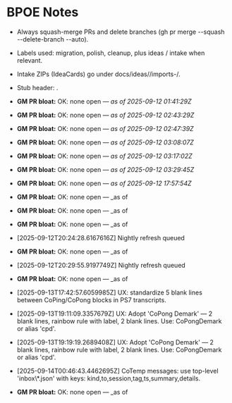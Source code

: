 <!-- status: stub; target: 150+ words -->
<!-- status: stub; target: 150+ words -->
# BPOE Notes

- Always squash-merge PRs and delete branches (gh pr merge --squash --delete-branch --auto).
- Labels used: migration, polish, cleanup, plus ideas / intake when relevant.
- Intake ZIPs (IdeaCards) go under docs/ideas/<YYYY-MM-DD>/imports-<HHmmss>/.
- Stub header: <!-- status: stub; target: 150+ words -->.





- **GM PR bloat:** OK: none open — _as of 2025-09-12 01:41:29Z_



- **GM PR bloat:** OK: none open — _as of 2025-09-12 02:43:29Z_


- **GM PR bloat:** OK: none open — _as of 2025-09-12 02:47:39Z_


- **GM PR bloat:** OK: none open — _as of 2025-09-12 03:08:07Z_


- **GM PR bloat:** OK: none open — _as of 2025-09-12 03:17:02Z_


- **GM PR bloat:** OK: none open — _as of 2025-09-12 03:29:45Z_


- **GM PR bloat:** OK: none open — _as of 2025-09-12 17:57:54Z_


- **GM PR bloat:** OK: none open — _as of 


- **GM PR bloat:** OK: none open — _as of 


- **GM PR bloat:** OK: none open — _as of 
- [2025-09-12T20:24:28.6167616Z] Nightly refresh queued


- **GM PR bloat:** OK: none open — _as of 
- [2025-09-12T20:29:55.9197749Z] Nightly refresh queued


- **GM PR bloat:** OK: none open — _as of 
- [2025-09-13T17:42:57.6059985Z] UX: standardize 5 blank lines between CoPing/CoPong blocks in PS7 transcripts.
- [2025-09-13T19:11:09.3357679Z] UX: Adopt 'CoPong Demark' — 2 blank lines, rainbow rule with label, 2 blank lines. Use: CoPongDemark or alias 'cpd'.
- [2025-09-13T19:19:19.2689408Z] UX: Adopt 'CoPong Demark' — 2 blank lines, rainbow rule with label, 2 blank lines. Use: CoPongDemark or alias 'cpd'.
- [2025-09-14T00:46:43.4462695Z] CoTemp messages: use top-level 'inbox\\*.json' with keys: kind,to,session,tag,ts,summary,details.


- **GM PR bloat:** OK: none open — _as of 

